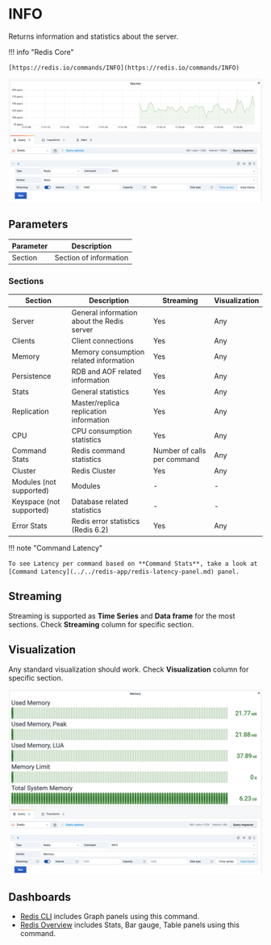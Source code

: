 # INFO

Returns information and statistics about the server.

!!! info "Redis Core"

    [https://redis.io/commands/INFO](https://redis.io/commands/INFO)

![INFO](../../images/redis-datasource/commands/info-ops-sec.png)

## Parameters

| Parameter | Description            |
| --------- | ---------------------- |
| Section   | Section of information |

### Sections

| Section                  | Description                                | Streaming                   | Visualization |
| ------------------------ | ------------------------------------------ | --------------------------- | ------------- |
| Server                   | General information about the Redis server | Yes                         | Any           |
| Clients                  | Client connections                         | Yes                         | Any           |
| Memory                   | Memory consumption related information     | Yes                         | Any           |
| Persistence              | RDB and AOF related information            | Yes                         | Any           |
| Stats                    | General statistics                         | Yes                         | Any           |
| Replication              | Master/replica replication information     | Yes                         | Any           |
| CPU                      | CPU consumption statistics                 | Yes                         | Any           |
| Command Stats            | Redis command statistics                   | Number of calls per command | Any           |
| Cluster                  | Redis Cluster                              | Yes                         | Any           |
| Modules (not supported)  | Modules                                    | -                           | -             |
| Keyspace (not supported) | Database related statistics                | -                           | -             |
| Error Stats              | Redis error statistics (Redis 6.2)         | Yes                         | Any           |

!!! note "Command Latency"

    To see Latency per command based on **Command Stats**, take a look at [Command Latency](../../redis-app/redis-latency-panel.md) panel.

## Streaming

Streaming is supported as **Time Series** and **Data frame** for the most sections. Check **Streaming** column for specific section.

## Visualization

Any standard visualization should work. Check **Visualization** column for specific section.

![INFO](../../images/redis-datasource/commands/info-memory.png)

## Dashboards

- [Redis CLI](../../../redis-app/dashboards/#cli-command-line-interface) includes Graph panels using this command.
- [Redis Overview](../../../redis-app/dashboards/#redis-overview) includes Stats, Bar gauge, Table panels using this command.
